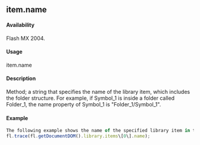 ## item.name

#### Availability

Flash MX 2004.

#### Usage

item.name

#### Description

Method; a string that specifies the name of the library item, which includes the folder structure. For example, if Symbol\_1 is inside a folder called Folder\_1, the name property of Symbol\_1 is "Folder\_1/Symbol\_1".

#### Example

```javascript
The following example shows the name of the specified library item in the Output panel:
fl.trace(fl.getDocumentDOM().library.items\[0\].name);

```